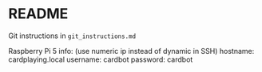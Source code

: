 # README

Git instructions in `git_instructions.md`

Raspberry Pi 5 info: (use numeric ip instead of dynamic in SSH)
hostname: cardplaying.local
username: cardbot
password: cardbot
